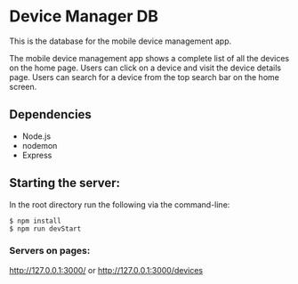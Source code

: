 # Device Manager DB

This is the database for the mobile device management app. 

The mobile device management app shows a complete list of all the devices on the home page. Users can click on a device and visit the device details page. Users can search for a device from the top search bar on the home screen.

## Dependencies
- Node.js
- nodemon
- Express

## Starting the server:

In the root directory run the following via the command-line:

```
$ npm install
$ npm run devStart
```

### Servers on pages:

http://127.0.0.1:3000/ or http://127.0.0.1:3000/devices
